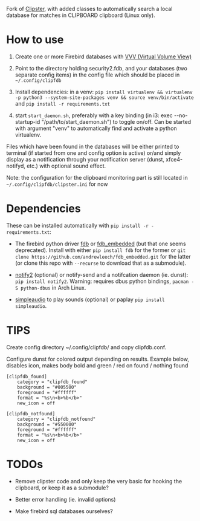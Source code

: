 Fork of [Clipster](https://github.com/mrichar1/clipster), with added classes to automatically search a local database
for matches in CLIPBOARD clipboard (Linux only).

# How to use

1. Create one or more Firebird databases with [VVV (Virtual Volume View)](http://vvvapp.sourceforge.net)

2. Point to the directory holding security2.fdb, and your databases (two separate config items) in the config file which should be placed in `~/.config/clipfdb`

3. Install dependencies: in a venv: `pip install virtualenv && virtualenv -p python3 --system-site-packages venv && source venv/bin/activate` and `pip install -r requirements.txt`

4. start `start_daemon.sh`, preferably with a key binding (in i3: exec --no-startup-id "/path/to/start_daemon.sh") to toggle on/off. Can be started with argument "venv" to automatically find and activate a python virtualenv.

Files which have been found in the databases will be either printed to terminal (if started from one and config option is active)
or/and simply display as a notification through your notification server (dunst, xfce4-notifyd, etc.) with optional sound effect.

Note: the configuration for the clipboard monitoring part is still located in `~/.config/clipfdb/clipster.ini` for now

# Dependencies

These can be installed automatically with `pip install -r -requirements.txt`:

* The firebird python driver [fdb](https://pypi.org/project/fdb/) or [fdb_embedded](https://github.com/andrewleech/fdb_embedded) (but that one seems deprecated). Install with either `pip install fdb` for the former or `git clone https://github.com/andrewleech/fdb_embedded.git` for the latter (or clone this repo with `--recurse` to download that as a submodule).

* [notify2](https://pypi.python.org/pypi/notify2) (optional) or notify-send and a notifcation daemon (ie. dunst): `pip install notify2`. Warning: requires dbus python bindings, `pacman -S python-dbus` in Arch Linux.

* [simpleaudio](https://pypi.python.org/pypi/simpleaudio/) to play sounds (optional) or paplay `pip install simpleaudio`.


# TIPS

Create config directory ~/.config/clipfdb/ and copy clipfdb.conf.

Configure dunst for colored output depending on results.
Example below, disables icon, makes body bold and green / red on found / nothing found

```
[clipfdb_found]
    category = "clipfdb_found"
    background = "#005500"
    foreground = "#ffffff"
    format = "%s\n<b>%b</b>"
    new_icon = off

[clipfdb_notfound]
    category = "clipfdb_notfound"
    background = "#550000"
    foreground = "#ffffff"
    format = "%s\n<b>%b</b>"
    new_icon = off
```


# TODOs

* Remove clipster code and only keep the very basic for hooking the clipboard,
or keep it as a submodule?

* Better error handling (ie. invalid options)

* Make firebird sql databases ourselves?
